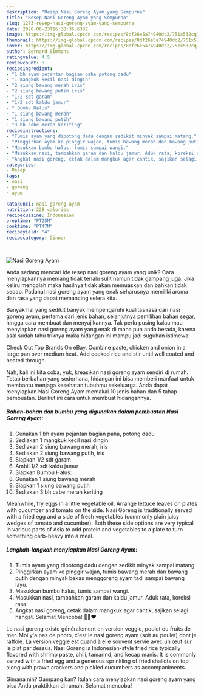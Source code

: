 ```yaml
---
description: "Resep Nasi Goreng Ayam yang Sempurna"
title: "Resep Nasi Goreng Ayam yang Sempurna"
slug: 1273-resep-nasi-goreng-ayam-yang-sempurna
date: 2020-06-23T16:38:36.633Z
image: https://img-global.cpcdn.com/recipes/8df26e5a74940dc2/751x532cq70/nasi-goreng-ayam-foto-resep-utama.jpg
thumbnail: https://img-global.cpcdn.com/recipes/8df26e5a74940dc2/751x532cq70/nasi-goreng-ayam-foto-resep-utama.jpg
cover: https://img-global.cpcdn.com/recipes/8df26e5a74940dc2/751x532cq70/nasi-goreng-ayam-foto-resep-utama.jpg
author: Bernard Simmons
ratingvalue: 4.5
reviewcount: 8
recipeingredient:
- "1 bh ayam pejantan bagian paha potong dadu"
- "1 mangkuk kecil nasi dingin"
- "2 siung bawang merah iris"
- "2 siung bawang putih iris"
- "1/2 sdt garam"
- "1/2 sdt kaldu jamur"
- " Bumbu Halus"
- "1 siung bawang merah"
- "1 siung bawang putih"
- "3 bh cabe merah keriting"
recipeinstructions:
- "Tumis ayam yang dipotong dadu dengan sedikit minyak sampai matang."
- "Pinggirkan ayam ke pinggir wajan, tumis bawang merah dan bawang putih dengan minyak bekas menggoreng ayam tadi sampai bawang layu."
- "Masukkan bumbu halus, tumis sampai wangi."
- "Masukkan nasi, tambahkan garam dan kaldu jamur. Aduk rata, koreksi rasa."
- "Angkat nasi goreng, cetak dalam mangkuk agar cantik, sajikan selagi hangat. Selamat Mencoba! 🖐🏻❤"
categories:
- Resep
tags:
- nasi
- goreng
- ayam

katakunci: nasi goreng ayam 
nutrition: 228 calories
recipecuisine: Indonesian
preptime: "PT25M"
cooktime: "PT47M"
recipeyield: "4"
recipecategory: Dinner

---
```



![Nasi Goreng Ayam](https://img-global.cpcdn.com/recipes/8df26e5a74940dc2/751x532cq70/nasi-goreng-ayam-foto-resep-utama.jpg)

Anda sedang mencari ide resep nasi goreng ayam yang unik? Cara menyiapkannya memang tidak terlalu sulit namun tidak gampang juga. Jika keliru mengolah maka hasilnya tidak akan memuaskan dan bahkan tidak sedap. Padahal nasi goreng ayam yang enak seharusnya memiliki aroma dan rasa yang dapat memancing selera kita.

Banyak hal yang sedikit banyak mempengaruhi kualitas rasa dari nasi goreng ayam, pertama dari jenis bahan, selanjutnya pemilihan bahan segar, hingga cara membuat dan menyajikannya. Tak perlu pusing kalau mau menyiapkan nasi goreng ayam yang enak di mana pun anda berada, karena asal sudah tahu triknya maka hidangan ini mampu jadi suguhan istimewa.

Check Out Top Brands On eBay. Combine paste, chicken and onion in a large pan over medium heat. Add cooked rice and stir until well coated and heated through.


Nah, kali ini kita coba, yuk, kreasikan nasi goreng ayam sendiri di rumah. Tetap berbahan yang sederhana, hidangan ini bisa memberi manfaat untuk membantu menjaga kesehatan tubuhmu sekeluarga. Anda dapat menyiapkan Nasi Goreng Ayam memakai 10 jenis bahan dan 5 tahap pembuatan. Berikut ini cara untuk membuat hidangannya.

<!--inarticleads1-->

##### Bahan-bahan dan bumbu yang digunakan dalam pembuatan Nasi Goreng Ayam:

1. Gunakan 1 bh ayam pejantan bagian paha, potong dadu
1. Sediakan 1 mangkuk kecil nasi dingin
1. Sediakan 2 siung bawang merah, iris
1. Sediakan 2 siung bawang putih, iris
1. Siapkan 1/2 sdt garam
1. Ambil 1/2 sdt kaldu jamur
1. Siapkan  Bumbu Halus:
1. Gunakan 1 siung bawang merah
1. Siapkan 1 siung bawang putih
1. Sediakan 3 bh cabe merah keriting


Meanwhile, fry eggs in a little vegetable oil. Arrange lettuce leaves on plates with cucumber and tomato on the side. Nasi Goreng is traditionally served with a fried egg and a side of fresh vegetables (commonly plain juicy wedges of tomato and cucumber). Both these side options are very typical in various parts of Asia to add protein and vegetables to a plate to turn something carb-heavy into a meal. 

<!--inarticleads2-->

##### Langkah-langkah menyiapkan Nasi Goreng Ayam:

1. Tumis ayam yang dipotong dadu dengan sedikit minyak sampai matang.
1. Pinggirkan ayam ke pinggir wajan, tumis bawang merah dan bawang putih dengan minyak bekas menggoreng ayam tadi sampai bawang layu.
1. Masukkan bumbu halus, tumis sampai wangi.
1. Masukkan nasi, tambahkan garam dan kaldu jamur. Aduk rata, koreksi rasa.
1. Angkat nasi goreng, cetak dalam mangkuk agar cantik, sajikan selagi hangat. Selamat Mencoba! 🖐🏻❤


Le nasi goreng existe généralement en version veggie, poulet ou fruits de mer. Moi y&#39;a pas de photo, c&#39;est le nasi goreng ayam (soit au poulet) dont je raffole. La version veggie est quand à elle souvent servie avec un œuf sur le plat par dessus. Nasi Goreng is Indonesian-style fried rice typically flavored with shrimp paste, chili, tamarind, and kecap manis. It is commonly served with a fried egg and a generous sprinkling of fried shallots on top along with prawn crackers and pickled cucumbers as accompaniments. 

Gimana nih? Gampang kan? Itulah cara menyiapkan nasi goreng ayam yang bisa Anda praktikkan di rumah. Selamat mencoba!
